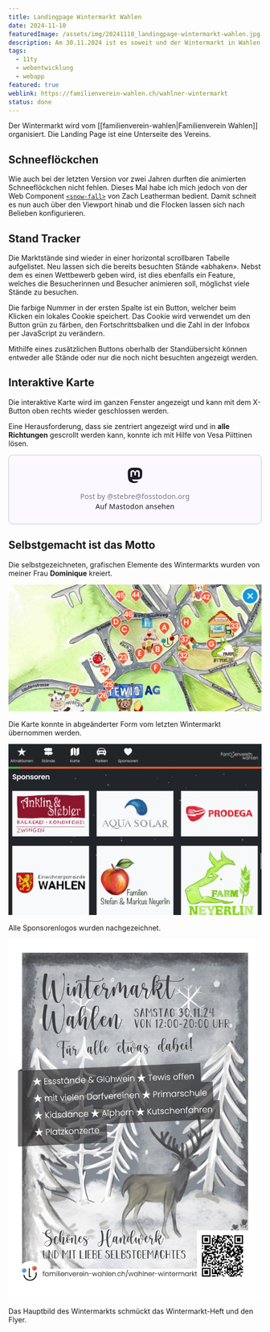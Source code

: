 ```yaml
---
title: Landingpage Wintermarkt Wahlen
date: 2024-11-10
featuredImage: /assets/img/20241110_landingpage-wintermarkt-wahlen.jpg
description: Am 30.11.2024 ist es soweit und der Wintermarkt in Wahlen findet wieder statt. Ich habe dafür die Landingpage überarbeitet und gebe ein paar Einblicke in die Neuerungen.
tags:
  - 11ty
  - webentwicklung
  - webapp
featured: true
weblink: https://familienverein-wahlen.ch/wahlner-wintermarkt
status: done
---
```

Der Wintermarkt wird vom [[familienverein-wahlen|Familienverein Wahlen]] organisiert. Die Landing Page ist eine Unterseite des Vereins.

## Schneeflöckchen

Wie auch bei der letzten Version vor zwei Jahren durften die animierten Schneeflöckchen nicht fehlen. Dieses Mal habe ich mich jedoch von der Web Component [`<snow-fall>`](https://www.zachleat.com/web/snow-fall/) von Zach Leatherman bedient. Damit schneit es nun auch über den Viewport hinab und die Flocken lassen sich nach Belieben konfigurieren.

## Stand Tracker

Die Marktstände sind wieder in einer horizontal scrollbaren Tabelle aufgelistet. Neu lassen sich die bereits besuchten Stände «abhaken». Nebst dem es einen Wettbewerb geben wird, ist dies ebenfalls ein Feature, welches die Besucherinnen und Besucher animieren soll, möglichst viele Stände zu besuchen.

Die farbige Nummer in der ersten Spalte ist ein Button, welcher beim Klicken ein lokales Cookie speichert. Das Cookie wird verwendet um den Button grün zu färben, den Fortschrittsbalken  und die Zahl in der Infobox per JavaScript zu verändern.

Mithilfe eines zusätzlichen Buttons oberhalb der Standübersicht können entweder alle Stände oder nur die noch nicht besuchten angezeigt werden.

## Interaktive Karte

Die interaktive Karte wird im ganzen Fenster angezeigt und kann mit dem X-Button oben rechts wieder geschlossen werden. 

Eine Herausforderung, dass sie zentriert angezeigt wird und in **alle Richtungen** gescrollt werden kann, konnte ich mit Hilfe von Vesa Piittinen lösen.

<blockquote class="mastodon-embed" data-embed-url="https://fosstodon.org/@stebre/113238647818889861/embed" style="background: #FCF8FF; border-radius: 8px; border: 1px solid #C9C4DA; margin: 0; max-width: 540px; min-width: 270px; overflow: hidden; padding: 0;"> <a href="https://fosstodon.org/@stebre/113238647818889861" target="_blank" style="align-items: center; color: #1C1A25; display: flex; flex-direction: column; font-family: system-ui, -apple-system, BlinkMacSystemFont, 'Segoe UI', Oxygen, Ubuntu, Cantarell, 'Fira Sans', 'Droid Sans', 'Helvetica Neue', Roboto, sans-serif; font-size: 14px; justify-content: center; letter-spacing: 0.25px; line-height: 20px; padding: 24px; text-decoration: none;"> <svg xmlns="http://www.w3.org/2000/svg" xmlns:xlink="http://www.w3.org/1999/xlink" width="32" height="32" viewBox="0 0 79 75"><path d="M74.7135 16.6043C73.6199 8.54587 66.5351 2.19527 58.1366 0.964691C56.7196 0.756754 51.351 0 38.9148 0H38.822C26.3824 0 23.7135 0.756754 22.2966 0.964691C14.1319 2.16118 6.67571 7.86752 4.86669 16.0214C3.99657 20.0369 3.90371 24.4888 4.06535 28.5726C4.29578 34.4289 4.34049 40.275 4.877 46.1075C5.24791 49.9817 5.89495 53.8251 6.81328 57.6088C8.53288 64.5968 15.4938 70.4122 22.3138 72.7848C29.6155 75.259 37.468 75.6697 44.9919 73.971C45.8196 73.7801 46.6381 73.5586 47.4475 73.3063C49.2737 72.7302 51.4164 72.086 52.9915 70.9542C53.0131 70.9384 53.0308 70.9178 53.0433 70.8942C53.0558 70.8706 53.0628 70.8445 53.0637 70.8179V65.1661C53.0634 65.1412 53.0574 65.1167 53.0462 65.0944C53.035 65.0721 53.0189 65.0525 52.9992 65.0371C52.9794 65.0218 52.9564 65.011 52.9318 65.0056C52.9073 65.0002 52.8819 65.0003 52.8574 65.0059C48.0369 66.1472 43.0971 66.7193 38.141 66.7103C29.6118 66.7103 27.3178 62.6981 26.6609 61.0278C26.1329 59.5842 25.7976 58.0784 25.6636 56.5486C25.6622 56.5229 25.667 56.4973 25.6775 56.4738C25.688 56.4502 25.7039 56.4295 25.724 56.4132C25.7441 56.397 25.7678 56.3856 25.7931 56.3801C25.8185 56.3746 25.8448 56.3751 25.8699 56.3816C30.6101 57.5151 35.4693 58.0873 40.3455 58.086C41.5183 58.086 42.6876 58.086 43.8604 58.0553C48.7647 57.919 53.9339 57.6701 58.7591 56.7361C58.8794 56.7123 58.9998 56.6918 59.103 56.6611C66.7139 55.2124 73.9569 50.665 74.6929 39.1501C74.7204 38.6967 74.7892 34.4016 74.7892 33.9312C74.7926 32.3325 75.3085 22.5901 74.7135 16.6043ZM62.9996 45.3371H54.9966V25.9069C54.9966 21.8163 53.277 19.7302 49.7793 19.7302C45.9343 19.7302 44.0083 22.1981 44.0083 27.0727V37.7082H36.0534V27.0727C36.0534 22.1981 34.124 19.7302 30.279 19.7302C26.8019 19.7302 25.0651 21.8163 25.0617 25.9069V45.3371H17.0656V25.3172C17.0656 21.2266 18.1191 17.9769 20.2262 15.568C22.3998 13.1648 25.2509 11.9308 28.7898 11.9308C32.8859 11.9308 35.9812 13.492 38.0447 16.6111L40.036 19.9245L42.0308 16.6111C44.0943 13.492 47.1896 11.9308 51.2788 11.9308C54.8143 11.9308 57.6654 13.1648 59.8459 15.568C61.9529 17.9746 63.0065 21.2243 63.0065 25.3172L62.9996 45.3371Z" fill="currentColor"/></svg> <div style="color: #787588; margin-top: 16px;">Post by @stebre@fosstodon.org</div> <div style="font-weight: 500;">Auf Mastodon ansehen</div> </a> </blockquote> <script data-allowed-prefixes="https://fosstodon.org/" async src="https://fosstodon.org/embed.js"></script>

## Selbstgemacht ist das Motto

Die selbstgezeichneten, grafischen Elemente des Wintermarkts wurden von meiner Frau **Dominique** kreiert. 

![Gezeichnete Karte mit den Ständen als Marker gekennzeichnet. Screenshot.](../../../assets/img/20241110_landingpage-wintermarkt-wahlen-map.jpg)

Die Karte konnte in abgeänderter Form vom letzten Wintermarkt übernommen werden. 

![Die ersten Sponsorenlogos. Screenshot.](../../../assets/img/20241110_landingpage-wintermarkt-wahlen-sponsoren.jpg)

Alle Sponsorenlogos wurden nachgezeichnet.

![Frontseite des Wintermarkt-Hefts](../../../assets/img/20241110_landingpage-wintermarkt-wahlen-heft.jpg)

Das Hauptbild des Wintermarkts schmückt das Wintermarkt-Heft und den Flyer.
